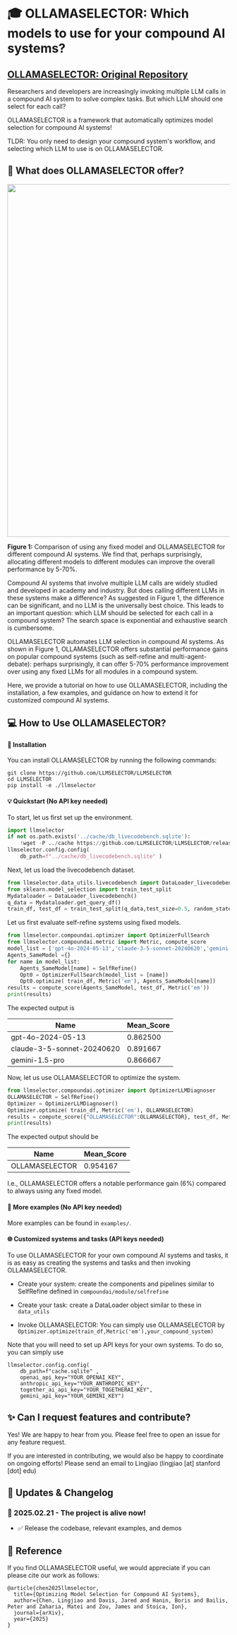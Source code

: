 # 🎓 OLLAMASELECTOR: Which models to use for your compound AI systems?

## [OLLAMASELECTOR: Original Repository](https://github.com/LLMSELECTOR/LLMSELECTOR)

Researchers and developers are increasingly invoking multiple LLM calls in a compound AI system to solve complex tasks. But which LLM should one select for each call? 

OLLAMASELECTOR is a framework that automatically optimizes model selection for compound AI systems!

TLDR: You only need to design your compound system's workflow, and selecting which LLM to use is on OLLAMASELECTOR.

## 🚀 What does OLLAMASELECTOR offer?


<p align="center">
  <img align="center" src="asset/intro.png" width="800px" />
</p>
<p align="left">
  <b>Figure 1:</b> Comparison of using any fixed model and OLLAMASELECTOR for different compound AI systems. We find that, perhaps surprisingly, allocating different models to different modules can improve the overall performance by 5-70%.
</p>

Compound AI systems that involve multiple LLM calls are widely studied and developed in academy and industry. But does calling different LLMs in these systems make a difference? As suggested in Figure 1, the difference can be significant, and no LLM is the universally best choice. This leads to an important question: which LLM should be selected for each call in a compound system? The search space is exponential and exhaustive search is cumbersome.  

OLLAMASELECTOR automates LLM selection in compound AI systems. As shown in Figure 1, OLLAMASELECTOR offers substantial performance gains on popular compound systems (such as self-refine and multi-agent-debate): perhaps surprisingly, it can offer 5-70% performance improvement over using any fixed LLMs for all modules in a compound system.

Here, we provide a tutorial on how to use OLLAMASELECTOR, including the installation, a few examples, and guidance on how to extend it for customized compound AI systems. 

## 💻 How to Use OLLAMASELECTOR?
#### 🔧 Installation
You can install OLLAMASELECTOR by running the following commands:

```
git clone https://github.com/LLMSELECTOR/LLMSELECTOR
cd LLMSELECTOR
pip install -e ./llmselector
```
 
#### 💡 Quickstart (No API key needed)

To start, let us first set up the environment.

```python
import llmselector
if not os.path.exists('../cache/db_livecodebench.sqlite'): 
    !wget -P ../cache https://github.com/LLMSELECTOR/LLMSELECTOR/releases/download/0.0.1/db_livecodebench.sqlite
llmselector.config.config(
    db_path=f"../cache/db_livecodebench.sqlite" )
```

Next, let us load the livecodebench dataset.

```python
from llmselector.data_utils.livecodebench import DataLoader_livecodebench 
from sklearn.model_selection import train_test_split
Mydataloader = DataLoader_livecodebench()
q_data = Mydataloader.get_query_df()
train_df, test_df = train_test_split(q_data,test_size=0.5, random_state=2025)
```

Let us first evaluate self-refine systems using fixed models.

```python
from llmselector.compoundai.optimizer import OptimizerFullSearch
from llmselector.compoundai.metric import Metric, compute_score
model_list = ['gpt-4o-2024-05-13','claude-3-5-sonnet-20240620','gemini-1.5-pro']
Agents_SameModel ={}
for name in model_list:
    Agents_SameModel[name] = SelfRefine()
    Opt0 = OptimizerFullSearch(model_list = [name])
    Opt0.optimize( train_df, Metric('em'), Agents_SameModel[name])
results = compute_score(Agents_SameModel, test_df, Metric('em'))
print(results)
```
The expected output is 

| Name                     | Mean_Score |
|--------------------------|------------|
| gpt-4o-2024-05-13        | 0.862500   |
| claude-3-5-sonnet-20240620 | 0.891667   |
| gemini-1.5-pro           | 0.866667   |


Now, let us use OLLAMASELECTOR to optimize the system.

```python
from llmselector.compoundai.optimizer import OptimizerLLMDiagnoser
OLLAMASELECTOR = SelfRefine()
Optimizer = OptimizerLLMDiagnoser()
Optimizer.optimize( train_df, Metric('em'), OLLAMASELECTOR)
results = compute_score({"OLLAMASELECTOR":OLLAMASELECTOR}, test_df, Metric('em'))
print(results)
```
The expected output should be

| Name                     | Mean_Score |
|--------------------------|------------|
|  OLLAMASELECTOR             |   0.954167 |

I.e., OLLAMASELECTOR offers a notable performance gain (6%) compared to always using any fixed model.

#### 📖 More examples (No API key needed)

More examples can be found in ```examples/```.

#### 🌐 Customized systems and tasks (API keys needed)

To use OLLAMASELECTOR for your own compound AI systems and tasks, it is as easy as creating the systems and tasks and then invoking OLLAMASELECTOR.

- Create your system: create the components and pipelines similar to SelfRefine defined in ```compoundai/module/selfrefine```

- Create your task: create a DataLoader object similar to these in ```data_utils```


- Invoke OLLAMASELECTOR: You can simply use OLLAMASELECTOR by 
```Optimizer.optimize(train_df,Metric('em'),your_compound_system)```

Note that you will need to set up API keys for your own systems. To do so, you can simply use 

```
llmselector.config.config(
	db_path=f"cache.sqlite" ,
	openai_api_key="YOUR_OPENAI_KEY",
	anthropic_api_key="YOUR_ANTHROPIC_KEY",
	together_ai_api_key="YOUR_TOGETHERAI_KEY",
	gemini_api_key="YOUR_GEMINI_KEY")
```
    
## ✨ Can I request features and contribute?

Yes! We are happy to hear from you. Please feel free to open an issue for any feature request.

If you are interested in contributing, we would also be happy to coordinate on ongoing efforts! Please send an email to Lingjiao (lingjiao [at] stanford [dot] edu) 


## 📣 Updates & Changelog


### 🔹 2025.02.21 - The project is alive now!

  - ✅ Release the codebase, relevant examples, and demos

    
## 🎯 Reference

If you find OLLAMASELECTOR useful, we would appreciate if you can please cite our work as follows:


```
@article{chen2025llmselector,
  title={Optimizing Model Selection for Compound AI Systems},
  author={Chen, Lingjiao and Davis, Jared and Hanin, Boris and Bailis, Peter and Zaharia, Matei and Zou, James and Stoica, Ion},
  journal={arXiv},
  year={2025}
}
```
